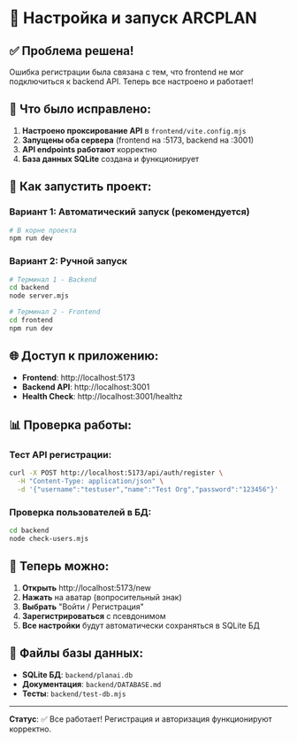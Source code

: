 # 🚀 Настройка и запуск ARCPLAN

## ✅ Проблема решена!

Ошибка регистрации была связана с тем, что frontend не мог подключиться к backend API. Теперь все настроено и работает!

## 🔧 Что было исправлено:

1. **Настроено проксирование API** в `frontend/vite.config.mjs`
2. **Запущены оба сервера** (frontend на :5173, backend на :3001)
3. **API endpoints работают** корректно
4. **База данных SQLite** создана и функционирует

## 🎯 Как запустить проект:

### Вариант 1: Автоматический запуск (рекомендуется)
```bash
# В корне проекта
npm run dev
```

### Вариант 2: Ручной запуск
```bash
# Терминал 1 - Backend
cd backend
node server.mjs

# Терминал 2 - Frontend  
cd frontend
npm run dev
```

## 🌐 Доступ к приложению:

- **Frontend**: http://localhost:5173
- **Backend API**: http://localhost:3001
- **Health Check**: http://localhost:3001/healthz

## 📊 Проверка работы:

### Тест API регистрации:
```bash
curl -X POST http://localhost:5173/api/auth/register \
  -H "Content-Type: application/json" \
  -d '{"username":"testuser","name":"Test Org","password":"123456"}'
```

### Проверка пользователей в БД:
```bash
cd backend
node check-users.mjs
```

## 🎉 Теперь можно:

1. **Открыть** http://localhost:5173/new
2. **Нажать** на аватар (вопросительный знак)
3. **Выбрать** "Войти / Регистрация"
4. **Зарегистрироваться** с псевдонимом
5. **Все настройки** будут автоматически сохраняться в SQLite БД

## 📁 Файлы базы данных:

- **SQLite БД**: `backend/planai.db`
- **Документация**: `backend/DATABASE.md`
- **Тесты**: `backend/test-db.mjs`

---

**Статус**: ✅ Все работает! Регистрация и авторизация функционируют корректно.
